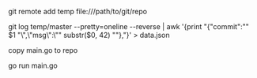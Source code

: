 git remote add temp file:///path/to/git/repo

git log temp/master --pretty=oneline --reverse | awk '{print "{\"commit\":\"" $1 "\",\"msg\":\"" substr($0, 42) "\"},"}' > data.json

copy main.go to repo

go run main.go
